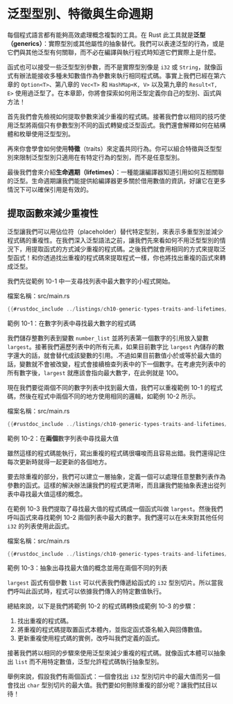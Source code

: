 # 泛型型別、特徵與生命週期

每個程式語言都有能夠高效處理概念複製的工具。在 Rust 此工具就是**泛型（generics）**：實際型別或其他屬性的抽象替代。我們可以表達泛型的行為，或是它們與其他泛型有何關聯，而不必在編譯與執行程式時知道它們實際上是什麼。

函式也可以接受一些泛型型別參數，而不是實際型別像是 `i32` 或 `String`，就像函式有辦法能接收多種未知數值作為參數來執行相同程式碼。事實上我們已經在第六章的 `Option<T>`、第八章的 `Vec<T>` 和 `HashMap<K, V>` 以及第九章的 `Result<T, E>` 使用過泛型了。在本章節，你將會探索如何用泛型定義你自己的型別、函式與方法！

首先我們會先檢視如何提取參數來減少重複的程式碼。接著我們會以相同的技巧使用泛型將兩個只有參數型別不同的函式轉變成泛型函式。我們還會解釋如何在結構體和枚舉使用泛型型別。

再來你會學會如何使用**特徵**（traits）來定義共同行為。你可以組合特徵與泛型型別來限制泛型型別只適用在有特定行為的型別，而不是任意型別。

最後我們會來介紹**生命週期（lifetimes）**：一種能讓編譯器知道引用如何互相關聯的泛型。生命週期讓我們能提供給編譯器更多關於借用數值的資訊，好讓它在更多情況下可以確保引用是有效的。

## 提取函數來減少重複性

泛型讓我們可以用佔位符（placeholder）替代特定型別，來表示多重型別並減少程式碼的重複性。在我們深入泛型語法之前，讓我們先來看如何不用泛型型別的情況下，用提取函式的方式減少重複的程式碼。之後我們就會用相同的方式來提取泛型函式！和你透過找出重複的程式碼來提取程式一樣，你也將找出重複的函式來轉成泛型。

我們先從範例 10-1 中一支尋找列表中最大數字的小程式開始。

<span class="filename">檔案名稱：src/main.rs</span>

```rust
{{#rustdoc_include ../listings/ch10-generic-types-traits-and-lifetimes/listing-10-01/src/main.rs:here}}
```

<span class="caption">範例 10-1：在數字列表中尋找最大數字的程式碼</span>

我們儲存整數列表到變數 `number_list` 並將列表第一個數字的引用放入變數 `largest`。接著我們遍歷列表中的所有元素，如果目前數字比 `largest` 內儲存的數字還大的話，就會替代成該變數的引用。.不過如果目前數值小於或等於最大值的話，變數就不會被改變，程式會接續檢查列表中的下一個數字。在考慮完列表中的所有數字後，`largest` 就應該會指向最大數字，在此例就是 100。

現在我們要從兩個不同的數字列表中找到最大值，我們可以重複範例 10-1 的程式碼，然後在程式中兩個不同的地方使用相同的邏輯，如範例 10-2 所示。

<span class="filename">檔案名稱：src/main.rs</span>

```rust
{{#rustdoc_include ../listings/ch10-generic-types-traits-and-lifetimes/listing-10-02/src/main.rs}}
```

<span class="caption">範例 10-2：在**兩個**數字列表中尋找最大值</span>

雖然這樣的程式碼能執行，寫出重複的程式碼很囉唆而且容易出錯。我們還得記住每次更新時就得一起更新的各個地方。

要去除重複的部分，我們可以建立一層抽象，定義一個可以處理任意整數列表作為參數的函式。這樣的解決辦法讓我們的程式更清晰，而且讓我們能抽象表達出從列表中尋找最大值這樣的概念。

在範例 10-3 我們提取了尋找最大值的程式碼成一個函式叫做 `largest`。然後我們呼叫函式來尋找範例 10-2 兩個列表中最大的數字。我們還可以在未來對其他任何 `i32` 的列表使用此函式。

<span class="filename">檔案名稱：src/main.rs</span>

```rust
{{#rustdoc_include ../listings/ch10-generic-types-traits-and-lifetimes/listing-10-03/src/main.rs:here}}
```

<span class="caption">範例 10-3：抽象出尋找最大值的概念並用在兩個不同的列表</span>

`largest` 函式有個參數 `list` 可以代表我們傳遞給函式的 `i32` 型別切片。所以當我們呼叫此函式時，程式可以依據我們傳入的特定數值執行。

總結來說，以下是我們將範例 10-2 的程式碼轉換成範例 10-3 的步驟：

1. 找出重複的程式碼。
2. 將重複的程式碼提取置函式本體內，並指定函式簽名輸入與回傳數值。
3. 更新重複使用程式碼的實例，改呼叫我們定義的函式。

接著我們將以相同的步驟來使用泛型來減少重複的程式碼。就像函式本體可以抽象出 `list` 而不用特定數值，泛型允許程式碼執行抽象型別。

舉例來說，假設我們有兩個函式：一個會找出 `i32` 型別切片中的最大值而另一個會找出 `char` 型別切片的最大值。我們要如何刪除重複的部分呢？讓我們拭目以待！
